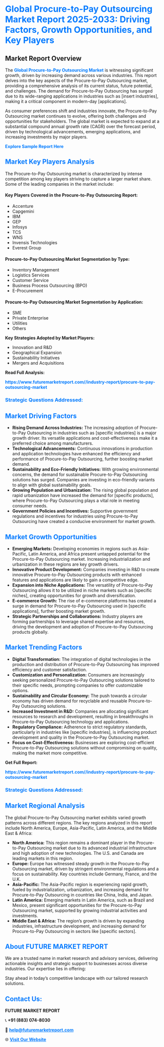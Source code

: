 <h1 style="color: #007BFF;">Global Procure-to-Pay Outsourcing Market Report 2025-2033: Driving Factors, Growth Opportunities, and Key Players</h1>

<section id="overview">
<h2>Market Report Overview</h2>
<p>The <a href="https://www.futuremarketreport.com//industry-report/procure-to-pay-outsourcing-market" style="color: #007BFF; text-decoration: none;"><strong>Global Procure-to-Pay Outsourcing Market</strong></a> is witnessing significant growth, driven by increasing demand across various industries. This report delves into the key aspects of the Procure-to-Pay Outsourcing market, providing a comprehensive analysis of its current status, future potential, and challenges. The demand for Procure-to-Pay Outsourcing has surged due to its wide-ranging applications in industries such as [insert industries], making it a critical component in modern-day [applications].</p>
<p>As consumer preferences shift and industries innovate, the Procure-to-Pay Outsourcing market continues to evolve, offering both challenges and opportunities for stakeholders. The global market is expected to expand at a substantial compound annual growth rate (CAGR) over the forecast period, driven by technological advancements, emerging applications, and increasing investments by major players.</p>
</section>

<section id="overview">
<p><a href="https://www.futuremarketreport.com//request-sample/reportId=58264" style="color: #007BFF; text-decoration: none;"><strong>Explore Sample Report Here</strong></a></p>
</section>

<section id="key-players">
<h2 style="color: #007BFF;">Market Key Players Analysis</h2>
<p>The Procure-to-Pay Outsourcing market is characterized by intense competition among key players striving to capture a larger market share. Some of the leading companies in the market include:</p>
<h4>Key Players Covered in the Procure-to-Pay Outsourcing Report:</h4>
<ul><li>Accenture</li><li>Capgemini</li><li>IBM</li><li>GEP</li><li>Infosys</li><li>TCS</li><li>WNS</li><li>Invensis Technologies</li><li>Everest Group</li></ul>
<h4>Procure-to-Pay Outsourcing Market Segmentation by Type:</h4>
<ul><li>Inventory Management</li><li>Logistics Services</li><li>Customer Service</li><li>Business Process Outsourcing (BPO)</li><li>E-Procurement</li></ul>

<h4>Procure-to-Pay Outsourcing Market Segmentation by Application:</h4>
<ul><li>SME</li><li>Private Enterprise</li><li>Utilities</li><li>Others</li></ul>
<p><strong>Key Strategies Adopted by Market Players:</strong></p>
<ul>
<li>Innovation and R&D</li>
<li>Geographical Expansion</li>
<li>Sustainability Initiatives</li>
<li>Mergers and Acquisitions</li>
</ul>
</section>

<section>
<p><strong>Read Full Analysis: </strong></p><a href="https://www.futuremarketreport.com//industry-report/procure-to-pay-outsourcing-market" style="color: #007BFF; text-decoration: none;"><strong>https://www.futuremarketreport.com//industry-report/procure-to-pay-outsourcing-market</strong></a>
<h3 style="color: #007BFF;">Strategic Questions Addressed:</h3>
</section>

<section id="driving-factors">
<h2 style="color: #007BFF;">Market Driving Factors</h2>
<ul>
<li><strong>Rising Demand Across Industries:</strong> The increasing adoption of Procure-to-Pay Outsourcing in industries such as [specific industries] is a major growth driver. Its versatile applications and cost-effectiveness make it a preferred choice among manufacturers.</li>
<li><strong>Technological Advancements:</strong> Continuous innovations in production and application technologies have enhanced the efficiency and performance of Procure-to-Pay Outsourcing, further boosting market demand.</li>
<li><strong>Sustainability and Eco-Friendly Initiatives:</strong> With growing environmental concerns, the demand for sustainable Procure-to-Pay Outsourcing solutions has surged. Companies are investing in eco-friendly variants to align with global sustainability goals.</li>
<li><strong>Growing Population and Urbanization:</strong> The rising global population and rapid urbanization have increased the demand for [specific products], where Procure-to-Pay Outsourcing plays a vital role in meeting consumer needs.</li>
<li><strong>Government Policies and Incentives:</strong> Supportive government regulations and incentives for industries using Procure-to-Pay Outsourcing have created a conducive environment for market growth.</li>
</ul>
</section>

<section id="growth-opportunities">
<h2 style="color: #007BFF;">Market Growth Opportunities</h2>
<ul>
<li><strong>Emerging Markets:</strong> Developing economies in regions such as Asia-Pacific, Latin America, and Africa present untapped potential for the Procure-to-Pay Outsourcing market. Increasing industrialization and urbanization in these regions are key growth drivers.</li>
<li><strong>Innovative Product Development:</strong> Companies investing in R&D to create innovative Procure-to-Pay Outsourcing products with enhanced features and applications are likely to gain a competitive edge.</li>
<li><strong>Expansion into Niche Applications:</strong> The versatility of Procure-to-Pay Outsourcing allows it to be utilized in niche markets such as [specific niches], creating opportunities for growth and diversification.</li>
<li><strong>E-commerce Growth:</strong> The rise of e-commerce platforms has created a surge in demand for Procure-to-Pay Outsourcing used in [specific applications], further boosting market growth.</li>
<li><strong>Strategic Partnerships and Collaborations:</strong> Industry players are forming partnerships to leverage shared expertise and resources, driving the development and adoption of Procure-to-Pay Outsourcing products globally.</li>
</ul>
</section>

<section id="trending-factors">
<h2 style="color: #007BFF;">Market Trending Factors</h2>
<ul>
<li><strong>Digital Transformation:</strong> The integration of digital technologies in the production and distribution of Procure-to-Pay Outsourcing has improved efficiency and customer satisfaction.</li>
<li><strong>Customization and Personalization:</strong> Consumers are increasingly seeking personalized Procure-to-Pay Outsourcing solutions tailored to their specific needs, prompting companies to offer customizable options.</li>
<li><strong>Sustainability and Circular Economy:</strong> The push towards a circular economy has driven demand for recyclable and reusable Procure-to-Pay Outsourcing solutions.</li>
<li><strong>Increased Investment in R&D:</strong> Companies are allocating significant resources to research and development, resulting in breakthroughs in Procure-to-Pay Outsourcing technology and applications.</li>
<li><strong>Regulatory Compliance:</strong> Adherence to strict regulatory standards, particularly in industries like [specific industries], is influencing product development and quality in the Procure-to-Pay Outsourcing market.</li>
<li><strong>Focus on Cost-Effectiveness:</strong> Businesses are exploring cost-efficient Procure-to-Pay Outsourcing solutions without compromising on quality, making the market more competitive.</li>
</ul>
</section>

<section>
<p><strong>Get Full Report: </strong></p><a href="https://www.futuremarketreport.com//industry-report/procure-to-pay-outsourcing-market" style="color: #007BFF; text-decoration: none;"><strong>https://www.futuremarketreport.com//industry-report/procure-to-pay-outsourcing-market</strong></a>
<h3 style="color: #007BFF;">Strategic Questions Addressed:</h3>
</section>


<section id="regional-analysis">
<h2 style="color: #007BFF;">Market Regional Analysis</h2>
<p>The global Procure-to-Pay Outsourcing market exhibits varied growth patterns across different regions. The key regions analyzed in this report include North America, Europe, Asia-Pacific, Latin America, and the Middle East & Africa:</p>
<ul>
<li><strong>North America:</strong> This region remains a dominant player in the Procure-to-Pay Outsourcing market due to its advanced industrial infrastructure and high adoption of new technologies. The U.S. and Canada are leading markets in this region.</li>
<li><strong>Europe:</strong> Europe has witnessed steady growth in the Procure-to-Pay Outsourcing market, driven by stringent environmental regulations and a focus on sustainability. Key countries include Germany, France, and the U.K.</li>
<li><strong>Asia-Pacific:</strong> The Asia-Pacific region is experiencing rapid growth, fueled by industrialization, urbanization, and increasing demand for Procure-to-Pay Outsourcing in countries like China, India, and Japan.</li>
<li><strong>Latin America:</strong> Emerging markets in Latin America, such as Brazil and Mexico, present significant opportunities for the Procure-to-Pay Outsourcing market, supported by growing industrial activities and investments.</li>
<li><strong>Middle East & Africa:</strong> The region’s growth is driven by expanding industries, infrastructure development, and increasing demand for Procure-to-Pay Outsourcing in sectors like [specific sectors].</li>
</ul>
</section>

<footer>
<h2 style="color: #007BFF;">About FUTURE MARKET REPORT</h2>
<p>We are a trusted name in market research and advisory services, delivering actionable insights and strategic support to businesses across diverse industries. Our expertise lies in offering:</p>

<p>Stay ahead in today’s competitive landscape with our tailored research solutions.</p>

<h2 style="color: #007BFF;">Contact Us:</h2>
<p><strong>FUTURE MARKET REPORT</strong></p>
<p>📞 <strong>+91 (883) 074-8030</strong></p>
<p>📧 <strong><a href="mailto:help@futuremarketreport.com" style="color: #007BFF;">help@futuremarketreport.com</a></strong></p>
<p>🌐 <strong><a href="https://www.futuremarketreport.com/" style="color: #007BFF;">Visit Our Website</a></strong></p>
</footer>